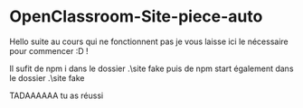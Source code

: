 # OpenClassroom-Site-piece-auto

Hello suite au cours qui ne fonctionnent pas je vous laisse ici le nécessaire pour commencer :D !

Il sufit de npm i dans le dossier .\site fake puis de npm start également dans le dossier .\site fake


TADAAAAAA tu as réussi
